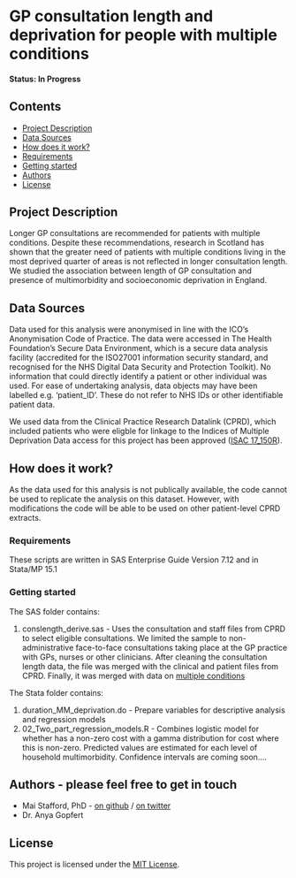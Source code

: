 
# GP consultation length and deprivation for people with multiple conditions

#### Status: In Progress

## Contents
* [Project Description](https://github.com/HFAnalyticsLab/MM_GPcons_length/blob/master/README.md#project-description)
* [Data Sources](https://github.com/HFAnalyticsLab/MM_GPcons_length/blob/master/README.md#data-sources)
* [How does it work?](https://github.com/HFAnalyticsLab/MM_GPcons_length#how-does-it-work)
* [Requirements](https://github.com/HFAnalyticsLab/MM_GPcons_length#requirements) 
* [Getting started](https://github.com/HFAnalyticsLab/MM_GPcons_length#getting-started)
* [Authors](https://github.com/HFAnalyticsLab/MM_GPcons_length#authors---please-feel-free-to-get-in-touch)
* [License](https://github.com/HFAnalyticsLab/MM_GPcons_length/blob/master/LICENSE)
                                                                                                                            
                                                                                                                            
## Project Description
Longer GP consultations are recommended for patients with multiple conditions. Despite these recommendations, research in Scotland has shown that the greater need of patients with multiple conditions living in the most deprived quarter of areas is not reflected in longer consultation length. We studied the association between length of GP consultation and presence of multimorbidity and socioeconomic deprivation in England. 
                                                                                                                            
## Data Sources
Data used for this analysis were anonymised in line with the ICO’s Anonymisation Code of Practice. The data were accessed in The Health Foundation’s Secure Data Environment, which is a secure data analysis facility (accredited for the ISO27001 information security standard, and recognised for the NHS Digital Data Security and Protection Toolkit). No information that could directly identify a patient or other individual was used. For ease of undertaking analysis, data objects may have been labelled e.g. ‘patient_ID’. These do not refer to NHS IDs or other identifiable patient data.

We used data from the Clinical Practice Research Datalink (CPRD), which included patients who were eligble for linkage to the Indices of Multiple Deprivation
Data access for this project has been approved ([ISAC 17_150R](https://www.cprd.com/protocol/high-need-patients-chronic-conditions-primary-and-secondary-care-utilisation-and-costs)). 
                                                                                                                            
## How does it work?
                                                                                                                            
As the data used for this analysis is not publically available, the code cannot be used to replicate the analysis on this dataset. However, with modifications the code will be able to be used on other patient-level CPRD extracts.
                                                                                                                            
### Requirements
                                                                                                                            
These scripts are written in SAS Enterprise Guide Version 7.12  and in Stata/MP 15.1
                                                                                                                            
### Getting started
                                                                                                                            
The SAS folder contains:  
1. conslength_derive.sas  - Uses the consultation and staff files from CPRD to select eligible consultations. We limited the sample to non-administrative face-to-face consultations taking place at the GP practice with GPs, nurses or other clinicians. After cleaning the consultation length data, the file was merged with the clinical and patient files from CPRD. Finally, it was merged with data on [multiple conditions](https://github.com/HFAnalyticsLab/High_cost_users/blob/master/Scripts/05_multimorbidity.sas) 
                                                                                                                              
                                                                                                                            
The Stata folder contains:   
1. duration_MM_deprivation.do - Prepare variables for descriptive analysis and regression models
2. 02_Two_part_regression_models.R - Combines logistic model for whether has a non-zero cost with a gamma distribution for cost where this is non-zero. Predicted values are estimated for each level of household multimorbidity. Confidence intervals are coming soon....
                                                                                                                              
                                                                                                                            
## Authors - please feel free to get in touch
                                                                                                                            
- Mai Stafford, PhD - [on github](https://github.com/maistafford) / [on twitter](https://twitter.com/stafford_xm)
- Dr. Anya Gopfert
                                                                                                                            
## License

This project is licensed under the [MIT License](https://github.com/HFAnalyticsLab/MM_GPcons_length/blob/master/LICENSE).